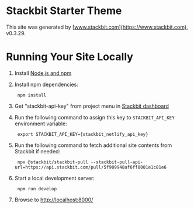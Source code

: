 # Stackbit Starter Theme

This site was generated by [www.stackbit.com](https://www.stackbit.com), v0.3.29.

# Running Your Site Locally

1. Install [Node.js and npm](https://nodejs.org/en/)

1. Install npm dependencies:

        npm install

1. Get "stackbit-api-key" from project menu in [Stackbit dashboard](https://app.stackbit.com/dashboard)

1. Run the following command to assign this key to `STACKBIT_API_KEY` environment variable:

        export STACKBIT_API_KEY={stackbit_netlify_api_key}

1. Run the following command to fetch additional site contents from Stackbit if needed:

        npx @stackbit/stackbit-pull --stackbit-pull-api-url=https://api.stackbit.com/pull/5f909948af6ff8001e1c81e6

1. Start a local development server:

        npm run develop

1. Browse to [http://localhost:8000/](http://localhost:8000/)
